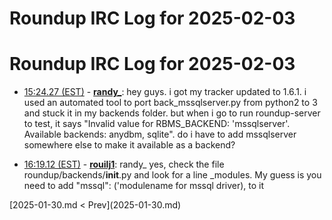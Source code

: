 # Roundup IRC Log for 2025-02-03 #
# Roundup IRC Log for 2025-02-03
* <a href="#15:24.27" id="15:24.27">15:24.27 (EST)</a> - __[randy_](https://github.com/randy_)__: hey guys. i got my tracker updated to 1.6.1. i used an automated tool to port back_mssqlserver.py from python2 to 3 and stuck it in my backends folder. but when i go to run roundup-server to test, it says "Invalid value for RBMS_BACKEND: 'mssqlserver'. Available backends: anydbm, sqlite". do i have to add mssqlserver somewhere else to make it available as a backend?

* <a href="#16:19.12" id="16:19.12">16:19.12 (EST)</a> - __[rouilj1](https://github.com/rouilj1)__: randy_ yes, check the file roundup/backends/__init__.py and look for a line _modules. My guess is you need to add "mssql": ('modulename for mssql driver), to it

<div class="inpage-footer">
[2025-01-30.md < Prev](2025-01-30.md)
</div>
